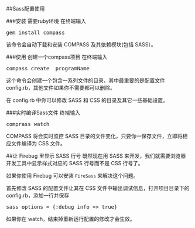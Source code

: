 ##Sass配置使用

###安装
需要ruby环境
在终端输入
<pre>
gem install compass
</pre>
该命令会自动下载和安装 COMPASS 及其依赖模块(包括 SASS）。

###使用
创建一个compass项目
在终端输入
<pre>
compass create _programName
</pre>

这个命令会创建一个包含一系列文件的目录，其中最重要的是配置文件 config.rb，其他文件如果你不需要都可以删除。

在 config.rb 中你可以修改 SASS 和 CSS 的目录及其它一些基础设置。

###实时编译Sass文件
终端输入
<pre>
comprass watch
</pre>
COMPASS 将会实时监控 SASS 目录的文件变化，只要你一保存文件，立即将相应文件编译为 CSS 文件。

##让 Firebug 里显示 SASS 行号
既然现在用 SASS 来开发，我们就需要浏览器开发工具中显示样式对应的 SASS 行号而不是 CSS 行号了。

如果你使用 Firebug 可以安装 <code>FireSass</code> 来解决这个问题。

首先修改 SASS 的配置文件让其在 CSS 文件中输出调试信息，打开项目目录下的 config.rb，添加一行并保存

<pre>sass_options = {:debug_info => true}</pre>
如果你在 watch，结束掉重新运行配置的修改才会生效。

